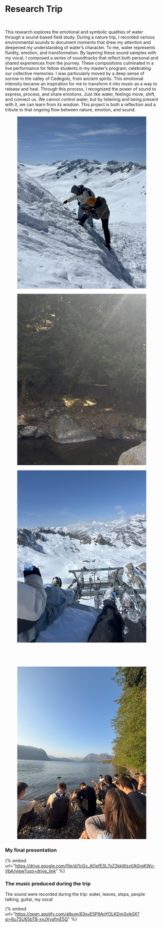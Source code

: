 # Research Trip

<figure><img src="../../.gitbook/assets/IMG_4485.jpg" alt=""><figcaption></figcaption></figure>

This research explores the emotional and symbolic qualities of water through a sound-based field study. During a nature trip, I recorded various environmental sounds to document moments that drew my attention and deepened my understanding of water’s character. To me, water represents fluidity, emotion, and transformation. By layering these sound samples with my vocal, I composed a series of soundtracks that reflect both personal and shared experiences from the journey. These compositions culminated in a live performance for fellow students in my master’s program, celebrating our collective memories. I was particularly moved by a deep sense of sorrow in the valley of Cedegolo, from ancient spirits. This emotional intensity became an inspiration for me to transform it into music as a way to release and heal. Through this process, I recognized the power of sound to express, process, and share emotions. Just like water, feelings move, shift, and connect us. We cannot control water, but by listening and being present with it, we can learn from its wisdom. This project is both a reflection and a tribute to that ongoing flow between nature, emotion, and sound.

<div><figure><img src="../../.gitbook/assets/IMG_4401.jpg" alt=""><figcaption></figcaption></figure> <figure><img src="../../.gitbook/assets/IMG_4306 (1).jpg" alt=""><figcaption></figcaption></figure> <figure><img src="../../.gitbook/assets/IMG_4419.jpg" alt=""><figcaption></figcaption></figure></div>

<div><figure><img src="../../.gitbook/assets/IMG_4548.jpg" alt=""><figcaption></figcaption></figure> <figure><img src="../../.gitbook/assets/IMG_4560.jpg" alt=""><figcaption></figcaption></figure> <figure><img src="../../.gitbook/assets/IMG_4568.jpg" alt=""><figcaption></figcaption></figure></div>

### My final presentation

{% embed url="https://drive.google.com/file/d/1cGx_AOpfESL7sZ2kkWzx0AGrgKWv-VbA/view?usp=drive_link" %}

### The music produced during the trip

The sound were recorded during the trip: water, leaves, steps, people talking, guitar, my vocal

{% embed url="https://open.spotify.com/album/63svE5P9AnYOLKDm3yik0X?si=6u7SU65bTB-xyJXyqfmE5Q" %}
